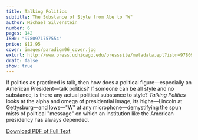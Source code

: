 ```yaml
---
title: Talking Politics
subtitle: The Substance of Style from Abe to "W"
author: Michael Silverstein
number: 6
pages: 142
ISBN: "9780971757554"
price: $12.95
cover: images/paradigm06_cover.jpg
exturl: http://www.press.uchicago.edu/presssite/metadata.epl?isbn=9780971757554
draft: false
show: true
---
```

If politics as practiced is talk, then how does a political figure—especially an American President—talk politics? If someone can be all style and no substance, is there any actual political substance to style? *Talking Politics* looks at the alpha and omega of presidential image, its highs—Lincoln at Gettysburg—and lows—"W" at any microphone—demystifying the spun mists of political "message" on which an institution like the American presidency has always depended.

[Download PDF of Full Text](/images/paradigm6.pdf)